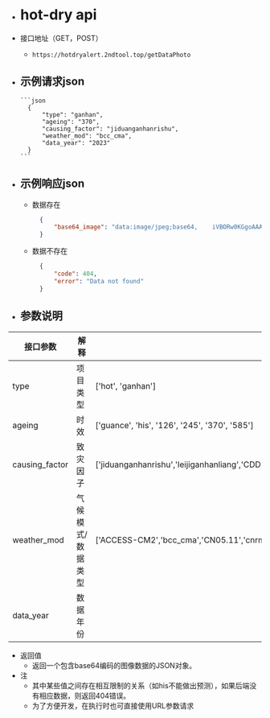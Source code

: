- # hot-dry api
- 接口地址（GET，POST）
	- `https://hotdryalert.2ndtool.top/getDataPhoto`
- 示例请求json
	- 
	  ```json
	    {
            "type": "ganhan",
            "ageing": "370",
            "causing_factor": "jiduanganhanrishu",
            "weather_mod": "bcc_cma",
            "data_year": "2023"
	    }
	  ```
- 示例响应json
    - 
	- 数据存在
	  ```json
	    {
	        "base64_image": "data:image/jpeg;base64,    iVBORw0KGgoAAAANSUhEUgAAChIAAAYKCAYAAAA4NGMfAAAAAXNSR0IArs4c6QAAIABJREFUeF7..."
	    }
	  ```
    
    - 数据不存在
	  ```json
	    {
            "code": 404,
            "error": "Data not found"
        }
	  ```
        

- ## 参数说明

| 接口参数       | 解释              | 可选值                                                                                                                                                                                                                    |
| -------------- | ----------------- | ------------------------------------------------------------------------------------------------------------------------------------------------------------------------------------------------------------------------- |
| type           | 项目类型          | ['hot', 'ganhan']                                                                                                                                                                                                         |
| ageing         | 时效              | ['guance', 'his', '126', '245', '370', '585']                                                                                                                                                                             |
| causing_factor | 致灾因子          | ['jiduanganhanrishu','leijiganhanliang','CDD','CWD','jiduangaowenliang','jiduangaowenrishu','nuanye(TN90P)','nuanzhou(TX90P)','xiaririshu(SU)','reyerishu(TR)','nianzuidazuigaowendu(TXx)','nianzuixiaozuigaowendu(TXn)'] |
| weather_mod    | 气候模式/数据类型 | ['ACCESS-CM2','bcc_cma','CN05.11','cnrm6','HadGEM-GC31-LL','INM-CM5-0','IPSL-CM6A-LR','MRI-ESM2-0']                                                                                                                       |
| data_year      | 数据年份          |                                                                                                                                                                                                                           |

- 返回值
	- 返回一个包含base64编码的图像数据的JSON对象。
- 注
  - 其中某些值之间存在相互限制的关系（如his不能做出预测），如果后端没有相应数据，则返回404错误。
  - 为了方便开发，在执行时也可直接使用URL参数请求